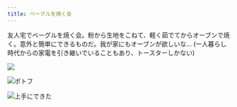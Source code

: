 ```yaml
---
title: ベーグルを焼く会
---
```


友人宅でベーグルを焼く会。粉から生地をこねて、軽く茹でてからオーブンで焼く。意外と簡単にできるものだ。我が家にもオーブンが欲しいな... (一人暮らし時代からの家電を引き継いでいることもあり、トースターしかない)

![](https://photos.old.apkas.net/medium/202312/20231223-172829.webp)

![ポトフ](https://photos.old.apkas.net/medium/202312/20231223-172841.webp)

![上手にできた](https://photos.old.apkas.net/medium/202312/20231223-174851.webp)
